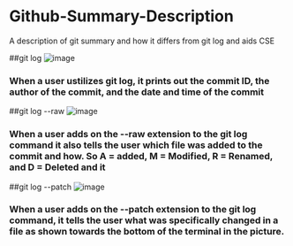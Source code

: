 # Github-Summary-Description
A description of git summary and how it differs from git log and aids CSE

##git log
![image](https://user-images.githubusercontent.com/46755902/141370148-2b275b3a-ae84-4e48-b56c-76f2c685929a.png)
### When a user ustilizes git log, it prints out the commit ID, the author of the commit, and the date and time of the commit

##git log --raw
![image](https://user-images.githubusercontent.com/46755902/141370209-41c4e5b1-52d4-4647-9cab-59fc93504655.png)
### When a user adds on the --raw extension to the git log command it also tells the user which file was added to the commit and how. So A = added, M = Modified, R = Renamed, and D = Deleted and it

##git log --patch
![image](https://user-images.githubusercontent.com/46755902/141370248-7f2a3fd8-e506-4eb0-82e7-1fbee4d7aad5.png)
### When a user adds on the --patch extension to the git log command, it tells the user what was specifically changed in a file as shown towards the bottom of the terminal in the picture.



